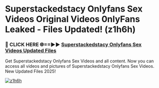 # Superstackedstacy Onlyfans Sex Videos Original Videos 0nlyFans Leaked - Files Updated! (z1h6h)

<h3>🔴 CLICK HERE 🌐==►► <a href="https://tinyurl.com/2wckxsce" rel="nofollow">Superstackedstacy Onlyfans Sex Videos Updated Files</a></h3>

Get Superstackedstacy Onlyfans Sex Videos and all content. Now you can access all videos and pictures of Superstackedstacy Onlyfans Sex Videos. New Updated Files 2025!

[![z1h6h](https://i.imgur.com/AFduVYN.gif)](https://tinyurl.com/2wckxsce)
